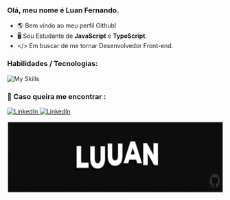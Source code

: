 ### Olá, meu nome é Luan Fernando.
- 🌎 Bem vindo ao meu perfil Github!
- 🖥️ Sou Estudante de <strong>JavaScript</strong> e <strong>TypeScript</strong>.
- </> Em buscar de me tornar Desenvolvedor Front-end.

### Habilidades / Tecnologias: 
![My Skills](https://skillicons.dev/icons?i=html,css,js,ts,git,scss,react,tailwind,figma)

### 💌 Caso queira me encontrar :

<p align="left">
 <a href="https://www.linkedin.com/in/luan-fernando/" target="_blank">
  <img src="https://img.shields.io/badge/-Linkedin-6610F2?style=for-the-badge&logo=Linkedin&logoColor=FFFFFF&" alt="LinkedIn">
 </a>
 <a href="mailto:luanfernando118@gmail.com" target="_blank">
  <img src="https://img.shields.io/badge/-Email-6610F2?style=for-the-badge&logo=Gmail&logoColor=FFFFFF&" alt="LinkedIn">
 </a>
</p>

<img src="Luuan.gif" height="168px"/> 
